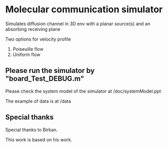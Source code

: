 # Molecular communication simulator
Simulates diffusion channel in 3D env with a planar source(s) and an absorbing receiving plane

Two options for velocity profile
1. Poiseuille flow
2. Uniform flow

## Please run the simulator by "board_Test_DEBUG.m"

Please check the system model of the simulator at /doc/systemModel.ppt

The example of data is at /data

## Special thanks
Special thanks to Birkan.

This work is based on his work.